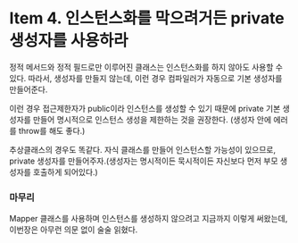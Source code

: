 # Item 4. 인스턴스화를 막으려거든 private 생성자를 사용하라

정적 메서드와 정적 필드로만 이루어진 클래스는 인스턴스화를 하지 않아도 사용할 수 있다. 따라서, 생성자를 만들지 않는데, 이런 경우 컴파일러가 자동으로 기본 생성자를 만들어준다.

이런 경우 접근제한자가 public이라 인스턴스를 생성할 수 있기 때문에 private 기본 생성자를 만들어 명시적으로 인스턴스 생성을 제한하는 것을 권장한다. (생성자 안에 에러를 throw를 해도 좋다.)

추상클래스의 경우도 똑같다. 자식 클래스를 만들어 인스턴스할 가능성이 있으므로, private 생성자를 만들어주자.(생성자는 명시적이든 묵시적이든 자신보다 먼저 부모 생성자를 호출하게 되어있다.)

### 마무리

Mapper 클래스를 사용하며 인스턴스를 생성하지 않으려고 지금까지 이렇게 써왔는데, 이번장은 아무런 의문 없이 술술 읽혔다.

